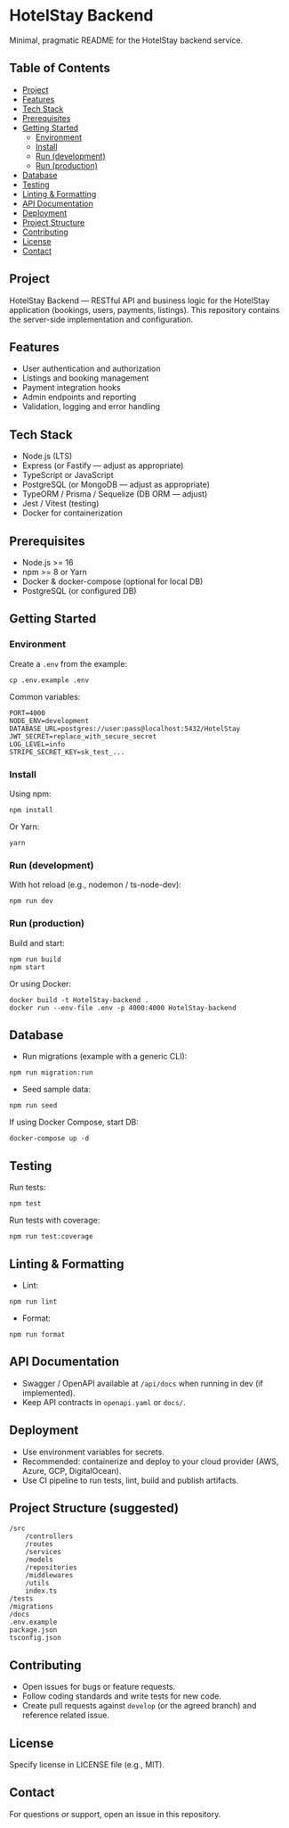 # HotelStay Backend

Minimal, pragmatic README for the HotelStay backend service.

## Table of Contents
- [Project](#project)
- [Features](#features)
- [Tech Stack](#tech-stack)
- [Prerequisites](#prerequisites)
- [Getting Started](#getting-started)
    - [Environment](#environment)
    - [Install](#install)
    - [Run (development)](#run-development)
    - [Run (production)](#run-production)
- [Database](#database)
- [Testing](#testing)
- [Linting & Formatting](#linting--formatting)
- [API Documentation](#api-documentation)
- [Deployment](#deployment)
- [Project Structure](#project-structure)
- [Contributing](#contributing)
- [License](#license)
- [Contact](#contact)

## Project
HotelStay Backend — RESTful API and business logic for the HotelStay application (bookings, users, payments, listings). This repository contains the server-side implementation and configuration.

## Features
- User authentication and authorization
- Listings and booking management
- Payment integration hooks
- Admin endpoints and reporting
- Validation, logging and error handling

## Tech Stack
- Node.js (LTS)
- Express (or Fastify — adjust as appropriate)
- TypeScript or JavaScript
- PostgreSQL (or MongoDB — adjust as appropriate)
- TypeORM / Prisma / Sequelize (DB ORM — adjust)
- Jest / Vitest (testing)
- Docker for containerization

## Prerequisites
- Node.js >= 16
- npm >= 8 or Yarn
- Docker & docker-compose (optional for local DB)
- PostgreSQL (or configured DB)

## Getting Started

### Environment
Create a `.env` from the example:
```
cp .env.example .env
```
Common variables:
```
PORT=4000
NODE_ENV=development
DATABASE_URL=postgres://user:pass@localhost:5432/HotelStay
JWT_SECRET=replace_with_secure_secret
LOG_LEVEL=info
STRIPE_SECRET_KEY=sk_test_...
```

### Install
Using npm:
```
npm install
```
Or Yarn:
```
yarn
```

### Run (development)
With hot reload (e.g., nodemon / ts-node-dev):
```
npm run dev
```

### Run (production)
Build and start:
```
npm run build
npm start
```

Or using Docker:
```
docker build -t HotelStay-backend .
docker run --env-file .env -p 4000:4000 HotelStay-backend
```

## Database
- Run migrations (example with a generic CLI):
```
npm run migration:run
```
- Seed sample data:
```
npm run seed
```
If using Docker Compose, start DB:
```
docker-compose up -d
```

## Testing
Run tests:
```
npm test
```
Run tests with coverage:
```
npm run test:coverage
```

## Linting & Formatting
- Lint:
```
npm run lint
```
- Format:
```
npm run format
```

## API Documentation
- Swagger / OpenAPI available at `/api/docs` when running in dev (if implemented).
- Keep API contracts in `openapi.yaml` or `docs/`.

## Deployment
- Use environment variables for secrets.
- Recommended: containerize and deploy to your cloud provider (AWS, Azure, GCP, DigitalOcean).
- Use CI pipeline to run tests, lint, build and publish artifacts.

## Project Structure (suggested)
```
/src
    /controllers
    /routes
    /services
    /models
    /repositories
    /middlewares
    /utils
    index.ts
/tests
/migrations
/docs
.env.example
package.json
tsconfig.json
```

## Contributing
- Open issues for bugs or feature requests.
- Follow coding standards and write tests for new code.
- Create pull requests against `develop` (or the agreed branch) and reference related issue.

## License
Specify license in LICENSE file (e.g., MIT).

## Contact
For questions or support, open an issue in this repository.
